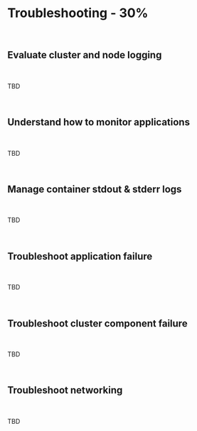 # Troubleshooting - 30%

<br />

## Evaluate cluster and node logging

<br />

TBD

<br />

## Understand how to monitor applications

<br />

TBD

<br />

## Manage container stdout & stderr logs

<br />

TBD

<br />

## Troubleshoot application failure

<br />

TBD

<br />

## Troubleshoot cluster component failure

<br />

TBD

<br />

## Troubleshoot networking

<br />

TBD

<br />

